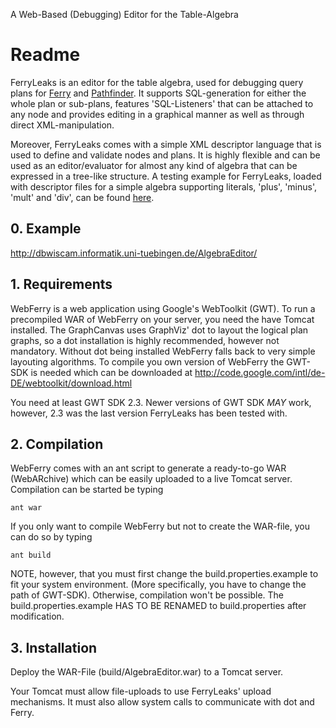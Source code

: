 A Web-Based (Debugging) Editor for the Table-Algebra

# Readme #

FerryLeaks is an editor for the table algebra, used for debugging query plans for [Ferry](http://db.inf.uni-tuebingen.de/projects/Ferry.html) and [Pathfinder](http://db.inf.uni-tuebingen.de/projects/Pathfinder.html). It supports SQL-generation for either the whole plan or sub-plans, features 'SQL-Listeners' that can be attached to any node and provides editing in a graphical manner as well as through direct XML-manipulation.

Moreover, FerryLeaks comes with a simple XML descriptor language that is used to define and validate nodes and plans. It is highly flexible and can be used as an editor/evaluator for almost any kind of algebra that can be expressed in a tree-like structure. A testing example for FerryLeaks, loaded with descriptor files for a simple algebra supporting literals, 'plus', 'minus', 'mult' and 'div', can be found [here](http://patrickbrosi.de/algebraeditor/).

## 0. Example ##

http://dbwiscam.informatik.uni-tuebingen.de/AlgebraEditor/


## 1. Requirements ##

WebFerry is a web application using Google's WebToolkit (GWT). To run a precompiled WAR
of WebFerry on your server, you need the have Tomcat installed.
The GraphCanvas uses GraphViz' dot to layout the logical plan graphs, so a dot installation
is highly recommended, however not mandatory. Without dot being installed WebFerry falls back
to very simple layouting algorithms.
To compile you own version of WebFerry the GWT-SDK is needed which can be downloaded at
http://code.google.com/intl/de-DE/webtoolkit/download.html

You need at least GWT SDK 2.3. Newer versions of GWT SDK _MAY_ work, however, 2.3 was the last version
FerryLeaks has been tested with.

## 2. Compilation ##

WebFerry comes with an ant script to generate a ready-to-go WAR (WebARchive) which can be easily
uploaded to a live Tomcat server. Compilation can be started be typing

    ant war

If you only want to compile WebFerry but not to create the WAR-file, you can do so by typing

    ant build

NOTE, however, that you must first change the build.properties.example to fit your system environment.
(More specifically, you have to change the path of GWT-SDK). Otherwise, compilation won't be possible.
The build.properties.example  HAS TO BE RENAMED  to build.properties after modification.

## 3. Installation ##

Deploy the WAR-File (build/AlgebraEditor.war) to a Tomcat server.

Your Tomcat must allow file-uploads to use FerryLeaks' upload mechanisms. It must also allow
system calls to communicate with dot and Ferry.


